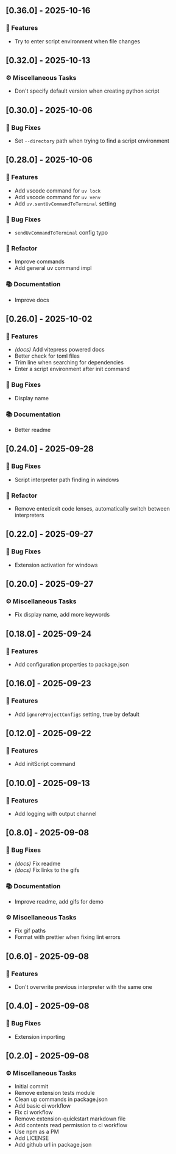 ## [0.36.0] - 2025-10-16

### 🚀 Features

- Try to enter script environment when file changes
## [0.32.0] - 2025-10-13

### ⚙️ Miscellaneous Tasks

- Don't specify default version when creating python script
## [0.30.0] - 2025-10-06

### 🐛 Bug Fixes

- Set `--directory` path when trying to find a script environment
## [0.28.0] - 2025-10-06

### 🚀 Features

- Add vscode command for `uv lock`
- Add vscode command for `uv venv`
- Add `uv.sentUvCommandToTerminal` setting

### 🐛 Bug Fixes

- `sendUvCommandToTerminal` config typo

### 🚜 Refactor

- Improve commands
- Add general uv command impl

### 📚 Documentation

- Improve docs
## [0.26.0] - 2025-10-02

### 🚀 Features

- *(docs)* Add vitepress powered docs
- Better check for toml files
- Trim line when searching for dependencies
- Enter a script environment after init command

### 🐛 Bug Fixes

- Display name

### 📚 Documentation

- Better readme
## [0.24.0] - 2025-09-28

### 🐛 Bug Fixes

- Script interpreter path finding in windows

### 🚜 Refactor

- Remove enter/exit code lenses, automatically switch between interpreters
## [0.22.0] - 2025-09-27

### 🐛 Bug Fixes

- Extension activation for windows
## [0.20.0] - 2025-09-27

### ⚙️ Miscellaneous Tasks

- Fix display name, add more keywords
## [0.18.0] - 2025-09-24

### 🚀 Features

- Add configuration properties to package.json
## [0.16.0] - 2025-09-23

### 🚀 Features

- Add `ignoreProjectConfigs` setting, true by default
## [0.12.0] - 2025-09-22

### 🚀 Features

- Add initScript command
## [0.10.0] - 2025-09-13

### 🚀 Features

- Add logging with output channel
## [0.8.0] - 2025-09-08

### 🐛 Bug Fixes

- *(docs)* Fix readme
- *(docs)* Fix links to the gifs

### 📚 Documentation

- Improve readme, add gifs for demo

### ⚙️ Miscellaneous Tasks

- Fix gif paths
- Format with prettier when fixing lint errors
## [0.6.0] - 2025-09-08

### 🚀 Features

- Don't overwrite previous interpreter with the same one
## [0.4.0] - 2025-09-08

### 🐛 Bug Fixes

- Extension importing
## [0.2.0] - 2025-09-08

### ⚙️ Miscellaneous Tasks

- Initial commit
- Remove extension tests module
- Clean up commands in package.json
- Add basic ci workflow
- Fix ci workflow
- Remove extension-quickstart markdown file
- Add contents read permission to ci workflow
- Use npm as a PM
- Add LICENSE
- Add github url in package.json
